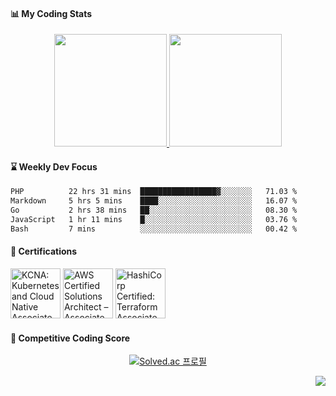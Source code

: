 
<!--
#### Skills
<img src="https://img.shields.io/badge/{NAME}-{COLOR}?style=flat-square&logo={ICON_MAME}&logoColor=white/>
<img src="https://img.shields.io/badge/AWS-232F3E?style=flat-square&logo=amazonwebservices&logoColor=white"/>
<img src="https://img.shields.io/badge/AWS-232F3E?style=flat-square&logo=amazonwebservices&logoColor=white"/>
-->


#### 📊 My Coding Stats
<div align="center">
  <a href="https://github.com/rakjija">
    <img height="180em" src="https://github-readme-stats-eight-theta.vercel.app/api?username=rakjija&show_icons=true&theme=onedark&include_all_commits=true&count_private=true"/>
  <a>
  <a href="https://github.com/rakjija">
    <img height="180em" src="https://github-readme-stats.vercel.app/api/top-langs/?username=rakjija&layout=compact&langs_count=8&theme=onedark"/>
  </a>
</div>

#### ⌛ Weekly Dev Focus
<!--START_SECTION:waka-->

```txt
PHP          22 hrs 31 mins  █████████████████▓░░░░░░░   71.03 %
Markdown     5 hrs 5 mins    ████░░░░░░░░░░░░░░░░░░░░░   16.07 %
Go           2 hrs 38 mins   ██░░░░░░░░░░░░░░░░░░░░░░░   08.30 %
JavaScript   1 hr 11 mins    █░░░░░░░░░░░░░░░░░░░░░░░░   03.76 %
Bash         7 mins          ░░░░░░░░░░░░░░░░░░░░░░░░░   00.42 %
```

<!--END_SECTION:waka-->

#### 🏅 Certifications
<!--START_SECTION:badges-->
<a href="https://www.credly.com/badges/533bdc47-f12c-4771-87ae-e7c23a24d762" title="KCNA: Kubernetes and Cloud Native Associate"><img src="https://images.credly.com/size/80x80/images/f28f1d88-428a-47f6-95b5-7da1dd6c1000/KCNA_badge.png" alt="KCNA: Kubernetes and Cloud Native Associate" width="80" height="80"></a>
<a href="https://www.credly.com/badges/928ddc6f-f542-48fd-8176-22dbcde29ec4" title="AWS Certified Solutions Architect – Associate"><img src="https://images.credly.com/size/80x80/images/0e284c3f-5164-4b21-8660-0d84737941bc/image.png" alt="AWS Certified Solutions Architect – Associate" width="80" height="80"></a>
<a href="https://www.credly.com/badges/7c938880-8eb1-4f12-ac55-ba8669907da4" title="HashiCorp Certified: Terraform Associate (003)"><img src="https://images.credly.com/size/80x80/images/ed4be915-68f8-428a-b332-40ded9084ee5/blob" alt="HashiCorp Certified: Terraform Associate (003)" width="80" height="80"></a>
<!--END_SECTION:badges-->

#### 🎯 Competitive Coding Score
<div align="center">
  
  [![Solved.ac 프로필](http://mazassumnida.wtf/api/v2/generate_badge?boj=rakjija)](https://solved.ac/rakjija)
  
</div>

<!--
#### 🌱 I’m currently studying ...
<p align="center">
  <a href="https://roadmap.sh"><img src="https://roadmap.sh/card/wide/67623b498fe51199dad8c0c1?variant=dark&roadmaps=devops" alt="roadmap.sh"/></a>
</p>
-->

<!--
**mjdn0011/mjdn0011** is a ✨ _special_ ✨ repository because its `README.md` (this file) appears on your GitHub profile.

Here are some ideas to get you started:

- 🔭 I’m currently working on ...

- 👯 I’m looking to collaborate on ...
- 🤔 I’m looking for help with ...
- 💬 Ask me about ...
- 📫 How to reach me: ...
- 😄 Pronouns: ...
- ⚡ Fun fact: ...
-->

<div align="right">
  <img src="https://hitscounter.dev/api/hit?url=https%3A%2F%2Fgithub.com%2Frakjija&label=Visitors&icon=github&color=%23ffe69c">
</div>
